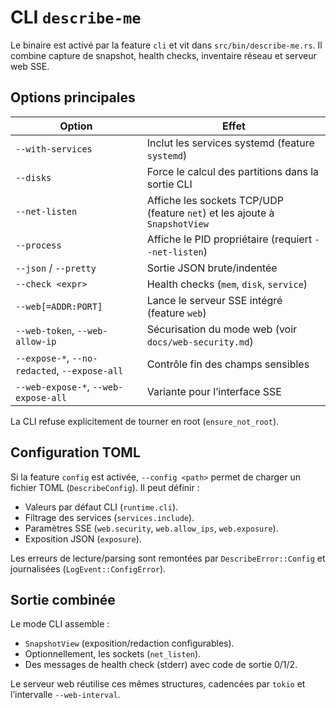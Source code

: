 # CLI `describe-me`

Le binaire est activé par la feature `cli` et vit dans
`src/bin/describe-me.rs`. Il combine capture de snapshot, health checks,
inventaire réseau et serveur web SSE.

## Options principales

| Option                      | Effet                                                       |
|-----------------------------|-------------------------------------------------------------|
| `--with-services`           | Inclut les services systemd (feature `systemd`)             |
| `--disks`                   | Force le calcul des partitions dans la sortie CLI           |
| `--net-listen`              | Affiche les sockets TCP/UDP (feature `net`) et les ajoute à `SnapshotView` |
| `--process`                 | Affiche le PID propriétaire (requiert `--net-listen`)       |
| `--json` / `--pretty`       | Sortie JSON brute/indentée                                  |
| `--check <expr>`            | Health checks (`mem`, `disk`, `service`)                    |
| `--web[=ADDR:PORT]`         | Lance le serveur SSE intégré (feature `web`)                |
| `--web-token`, `--web-allow-ip` | Sécurisation du mode web (voir `docs/web-security.md`) |
| `--expose-*`, `--no-redacted`, `--expose-all` | Contrôle fin des champs sensibles         |
| `--web-expose-*`, `--web-expose-all` | Variante pour l’interface SSE                      |

La CLI refuse explicitement de tourner en root (`ensure_not_root`).

## Configuration TOML

Si la feature `config` est activée, `--config <path>` permet de charger
un fichier TOML (`DescribeConfig`). Il peut définir :

- Valeurs par défaut CLI (`runtime.cli`).
- Filtrage des services (`services.include`).
- Paramètres SSE (`web.security`, `web.allow_ips`, `web.exposure`).
- Exposition JSON (`exposure`).

Les erreurs de lecture/parsing sont remontées par `DescribeError::Config`
et journalisées (`LogEvent::ConfigError`).

## Sortie combinée

Le mode CLI assemble :

- `SnapshotView` (exposition/redaction configurables).
- Optionnellement, les sockets (`net_listen`).
- Des messages de health check (stderr) avec code de sortie 0/1/2.

Le serveur web réutilise ces mêmes structures, cadencées par `tokio` et
l’intervalle `--web-interval`.
